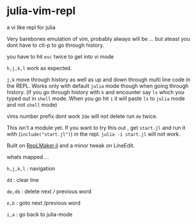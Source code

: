 # julia-vim-repl
a vi like repl for julia

Very barebones emulation of vim, probably always will be ... but ateast you dont 
have to ctl-p to go through history. 

you have to hit `esc` twice to get into vi mode

`h,j,k,l` work as expected.

`j,k` move through history as well as up and down through multi line code in the REPL. 
Works only with default `julia` mode though when going through history. (if you go through
history with `k` and encounter say `ls` which you typed out in `shell` mode. When you
go hit `i` it will paste `ls` to `julia` mode and not `shell` mode)

vims number prefix dont work `2de` will not delete run `de` twice.

This isn't a module yet.
If you want to try this out , get `start.jl` and run it with (`include("start.jl")`) in the repl.
`julia -i start.jl` will not work.

Built on [RepLMaker.jl](https://github.com/MasonProtter/ReplMaker.jl) and a minor tweak on 
LineEdit.

whats mapped ...

`h,j,k,l` : navigation 

`dd` : clear line

`de,db` : delete next / previous word

`e,b` : goto next /previous word

`i,a` : go back to julia-mode
